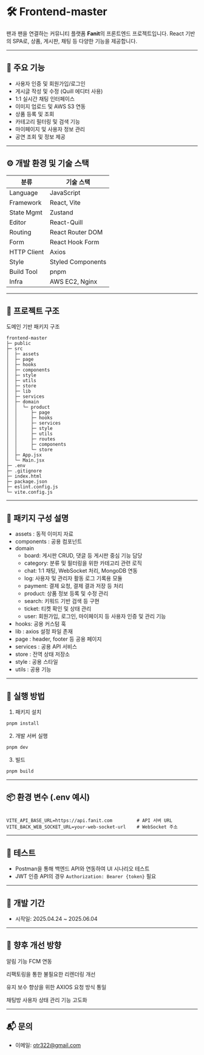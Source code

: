 # 🛠️ Frontend-master

팬과 팬을 연결하는 커뮤니티 플랫폼 **Fanit**의 프론트엔드 프로젝트입니다. React 기반의 SPA로, 상품, 게시판, 채팅 등 다양한 기능을 제공합니다.

---

## 📌 주요 기능

- 사용자 인증 및 회원가입/로그인
- 게시글 작성 및 수정 (Quill 에디터 사용)
- 1:1 실시간 채팅 인터페이스
- 이미지 업로드 및 AWS S3 연동
- 상품 등록 및 조회
- 카테고리 필터링 및 검색 기능
- 마이페이지 및 사용자 정보 관리
- 공연 조회 및 정보 제공

---

## ⚙️ 개발 환경 및 기술 스택

| 분류        | 기술 스택         |
| ----------- | ----------------- |
| Language    | JavaScript        |
| Framework   | React, Vite       |
| State Mgmt  | Zustand           |
| Editor      | React-Quill       |
| Routing     | React Router DOM  |
| Form        | React Hook Form   |
| HTTP Client | Axios             |
| Style       | Styled Components |
| Build Tool  | pnpm              |
| Infra       | AWS EC2, Nginx    |

---

## 📁 프로젝트 구조

도메인 기반 패키지 구조

```
frontend-master
├─ public
├─ src
│  ├─ assets
│  ├─ page
│  ├─ hooks
│  ├─ components
│  ├─ style
│  ├─ utils
│  ├─ store
│  ├─ lib
│  ├─ services
│  ├─ domain
│  │  └─ product
│  │     ├─ page
│  │     ├─ hooks
│  │     ├─ services
│  │     ├─ style
│  │     ├─ utils
│  │     ├─ routes
│  │     ├─ components
│  │     └─ store
│  ├─ App.jsx
│  └─ Main.jsx
├─ .env
├─ .gitignore
├─ index.html
├─ package.json
├─ eslint.config.js
└─ vite.config.js
```

---

## 📌 패키지 구성 설명

- assets : 동적 이미지 자료
- components : 공용 컴포넌트
- domain
  - board: 게시판 CRUD, 댓글 등 게시판 중심 기능 담당
  - category: 분류 및 필터링을 위한 카테고리 관련 로직
  - chat: 1:1 채팅, WebSocket 처리, MongoDB 연동
  - log: 사용자 및 관리자 활동 로그 기록용 모듈
  - payment: 결제 요청, 결제 결과 저장 등 처리
  - product: 상품 정보 등록 및 수정 관리
  - search: 키워드 기반 검색 등 구현
  - ticket: 티켓 확인 및 상태 관리
  - user: 회원가입, 로그인, 마이페이지 등 사용자 인증 및 관리 기능
- hooks: 공용 커스텀 훅
- lib : axios 설정 파일 존재
- page : header, footer 등 공용 페이지
- services : 공용 API 서비스
- store : 전역 상태 저장소
- style : 공용 스타일
- utils : 공용 기능

---

## 🐳 실행 방법

1. 패키지 설치

```bash
pnpm install
```

2. 개발 서버 실행

```bash
pnpm dev
```

3. 빌드

```bash
pnpm build
```

---

## 📦 환경 변수 (.env 예시)

```env

VITE_API_BASE_URL=https://api.fanit.com         # API 서버 URL
VITE_BACK_WEB_SOCKET_URL=your-web-socket-url    # WebSocket 주소

```

---

## 🧪 테스트

- Postman을 통해 백엔드 API와 연동하여 UI 시나리오 테스트
- JWT 인증 API의 경우 `Authorization: Bearer {token}` 필요

---

## 📅 개발 기간

- 시작일: 2025.04.24 ~ 2025.06.04

---

## 📌 향후 개선 방향

알림 기능 FCM 연동

리팩토링을 통한 불필요한 리렌더링 개선

유지 보수 향상을 위한 AXIOS 요청 방식 통일

채팅방 사용자 상태 관리 기능 고도화

---

## 📬 문의

- 이메일: otr322@gmail.com

